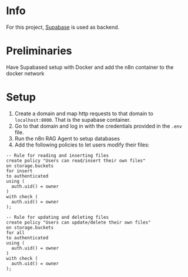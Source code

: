 # Info
For this project, [Supabase](https://supabase.com/) is used as backend.
# Preliminaries
Have Supabased setup with Docker and add the n8n container to the docker network
# Setup
1. Create a domain and map http requests to that domain to `localhost:8000`. That is the supabase container.
2. Go to that domain and log in with the credentials provided in the `.env` file.
3. Run the n8n RAG Agent to setup databases
4. Add the following policies to let users modify their files:
```
-- Rule for reading and inserting files
create policy "Users can read/insert their own files"
on storage.buckets
for insert
to authenticated
using (
  auth.uid() = owner
)
with check (
  auth.uid() = owner
);

-- Rule for updating and deleting files
create policy "Users can update/delete their own files"
on storage.buckets
for all
to authenticated
using (
  auth.uid() = owner
)
with check (
  auth.uid() = owner
);
```
